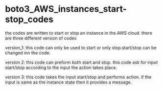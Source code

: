 # boto3_AWS_instances_start-stop_codes
the codes are written to start or stop an instance in the AWS cloud.
there are three different version of codes

version_1:
this code can only be used to start or only stop.start/stop can be changed inn the code.

version 2:
this code can preform both start and stop. this code ask for input start/stop according to the input the action takes place.

version 3:
this code takes the input start/stop and performs action. if the input is same as the instance state then it provides a message.
